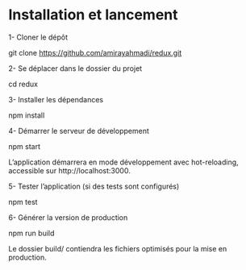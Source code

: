 # Installation et lancement

1- Cloner le dépôt

git clone https://github.com/amirayahmadi/redux.git

2- Se déplacer dans le dossier du projet

cd redux

3- Installer les dépendances

npm install

4- Démarrer le serveur de développement

npm start

L’application démarrera en mode développement avec hot-reloading, accessible sur http://localhost:3000.

5- Tester l’application (si des tests sont configurés)

npm test

6- Générer la version de production

npm run build

Le dossier build/ contiendra les fichiers optimisés pour la mise en production.